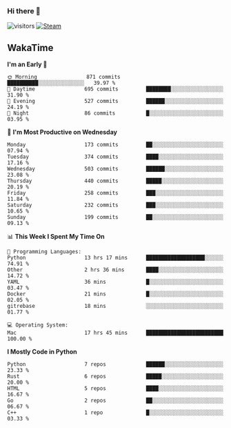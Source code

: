 ### Hi there 👋

![visitors](https://visitor-badge.glitch.me/badge?page_id=zhourunlai)
[![Steam](https://img.shields.io/badge/dynamic/json?url=https%3A%2F%2Fapi.swo.moe%2Fstats%2Fsteamgames%2F76561198285156854&query=count&color=0b1a37&label=Steam&labelColor=134375&logo=steam&suffix=+games&cacheSeconds=3600)](http://steamcommunity.com/profiles/76561198285156854)

## WakaTime
<!--START_SECTION:waka-->
**I'm an Early 🐤** 

```text
🌞 Morning                871 commits         ██████████░░░░░░░░░░░░░░░   39.97 % 
🌆 Daytime                695 commits         ████████░░░░░░░░░░░░░░░░░   31.90 % 
🌃 Evening                527 commits         ██████░░░░░░░░░░░░░░░░░░░   24.19 % 
🌙 Night                  86 commits          █░░░░░░░░░░░░░░░░░░░░░░░░   03.95 % 
```
📅 **I'm Most Productive on Wednesday** 

```text
Monday                   173 commits         ██░░░░░░░░░░░░░░░░░░░░░░░   07.94 % 
Tuesday                  374 commits         ████░░░░░░░░░░░░░░░░░░░░░   17.16 % 
Wednesday                503 commits         ██████░░░░░░░░░░░░░░░░░░░   23.08 % 
Thursday                 440 commits         █████░░░░░░░░░░░░░░░░░░░░   20.19 % 
Friday                   258 commits         ███░░░░░░░░░░░░░░░░░░░░░░   11.84 % 
Saturday                 232 commits         ███░░░░░░░░░░░░░░░░░░░░░░   10.65 % 
Sunday                   199 commits         ██░░░░░░░░░░░░░░░░░░░░░░░   09.13 % 
```


📊 **This Week I Spent My Time On** 

```text
💬 Programming Languages: 
Python                   13 hrs 17 mins      ███████████████████░░░░░░   74.91 % 
Other                    2 hrs 36 mins       ████░░░░░░░░░░░░░░░░░░░░░   14.72 % 
YAML                     36 mins             █░░░░░░░░░░░░░░░░░░░░░░░░   03.47 % 
Docker                   21 mins             █░░░░░░░░░░░░░░░░░░░░░░░░   02.05 % 
gitrebase                18 mins             ░░░░░░░░░░░░░░░░░░░░░░░░░   01.77 % 

💻 Operating System: 
Mac                      17 hrs 45 mins      █████████████████████████   100.00 % 
```

**I Mostly Code in Python** 

```text
Python                   7 repos             ██████░░░░░░░░░░░░░░░░░░░   23.33 % 
Rust                     6 repos             █████░░░░░░░░░░░░░░░░░░░░   20.00 % 
HTML                     5 repos             ████░░░░░░░░░░░░░░░░░░░░░   16.67 % 
Go                       2 repos             ██░░░░░░░░░░░░░░░░░░░░░░░   06.67 % 
C++                      1 repo              █░░░░░░░░░░░░░░░░░░░░░░░░   03.33 % 
```




<!--END_SECTION:waka-->
